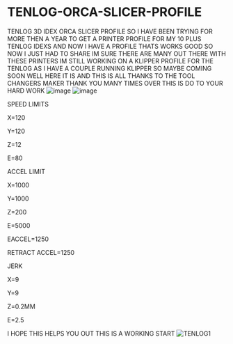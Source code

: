 # TENLOG-ORCA-SLICER-PROFILE
TENLOG 3D IDEX ORCA SLICER PROFILE
SO I HAVE BEEN TRYING FOR MORE THEN A YEAR TO GET A PRINTER PROFILE FOR MY 10 PLUS TENLOG IDEXS AND NOW I HAVE A PROFILE THATS WORKS GOOD 
SO NOW I JUST HAD TO SHARE IM SURE THERE ARE MANY OUT THERE WITH THESE PRINTERS IM STILL WORKING ON A KLIPPER PROFILE FOR THE TENLOG AS I HAVE A COUPLE RUNNING KLIPPER SO MAYBE COMING SOON
WELL HERE IT IS AND THIS IS ALL THANKS TO THE TOOL CHANGERS MAKER
THANK YOU MANY TIMES OVER THIS IS DO TO YOUR HARD WORK
![image](https://github.com/user-attachments/assets/6c83c33e-90e7-4b86-b275-db73b6f1b618)
![image](https://github.com/user-attachments/assets/aeb1b4f5-8ea4-4a1c-bf4a-540113e989c6)



SPEED LIMITS

X=120

Y=120

Z=12

E=80


ACCEL LIMIT

X=1000

Y=1000

Z=200

E=5000


EACCEL=1250


RETRACT ACCEL=1250



JERK

X=9

Y=9

Z=0.2MM

E=2.5


I HOPE THIS HELPS YOU OUT THIS IS A WORKING START ![TENLOG1](https://github.com/user-attachments/assets/5e74eaee-7668-46ce-ae0d-d2083710360f)
